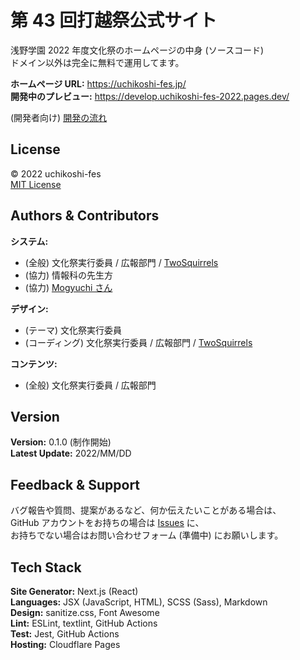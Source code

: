 # 第 43 回打越祭公式サイト

浅野学園 2022 年度文化祭のホームページの中身 (ソースコード)  
ドメイン以外は完全に無料で運用してます。

**ホームページ URL:** https://uchikoshi-fes.jp/  
**開発中のプレビュー:** https://develop.uchikoshi-fes-2022.pages.dev/

(開発者向け) [開発の流れ](/DEVELOP.md)

## License

© 2022 uchikoshi-fes  
[MIT License](/LICENSE)

## Authors & Contributors

**システム:**

- (全般) 文化祭実行委員 / 広報部門 / [TwoSquirrels](//github.com/TwoSquirrels)
- (協力) 情報科の先生方
- (協力) [Mogyuchi さん](//github.com/Mogyuchi)

**デザイン:**

- (テーマ) 文化祭実行委員
- (コーディング) 文化祭実行委員 / 広報部門 / [TwoSquirrels](//github.com/TwoSquirrles)

**コンテンツ:**

- (全般) 文化祭実行委員 / 広報部門

## Version

**Version:** 0.1.0 (制作開始)  
**Latest Update:** 2022/MM/DD

## Feedback & Support

バグ報告や質問、提案があるなど、何か伝えたいことがある場合は、  
GitHub アカウントをお持ちの場合は [Issues](/issues) に、  
お持ちでない場合はお問い合わせフォーム (準備中) にお願いします。

## Tech Stack

**Site Generator:** Next.js (React)  
**Languages:** JSX (JavaScript, HTML), SCSS (Sass), Markdown  
**Design:** sanitize.css, Font Awesome  
**Lint:** ESLint, textlint, GitHub Actions  
**Test:** Jest, GitHub Actions  
**Hosting:** Cloudflare Pages

<!--**API Server:** Google Apps Script  -->
